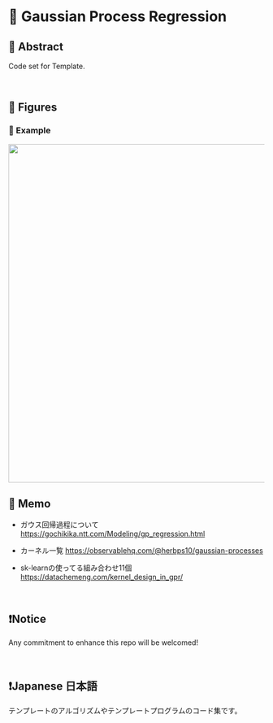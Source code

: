 # 💖 Gaussian Process Regression

## 🌟 Abstract

Code set for Template.






<br>

## 🌟 Figures

### 🎇 Example

<img name="" src="https://github.com/aki32/aki32-utilities/raw/main/9_Assets/Images/A01_C_3001_Example.png" width="666">







<br>

## 🌟 Memo


- ガウス回帰過程について
https://gochikika.ntt.com/Modeling/gp_regression.html


- カーネル一覧
https://observablehq.com/@herbps10/gaussian-processes


- sk-learnの使ってる組み合わせ11個
https://datachemeng.com/kernel_design_in_gpr/








<br>

## ❗Notice

Any commitment to enhance this repo will be welcomed!




<br>

## ❗Japanese 日本語

テンプレートのアルゴリズムやテンプレートプログラムのコード集です。





<br>
